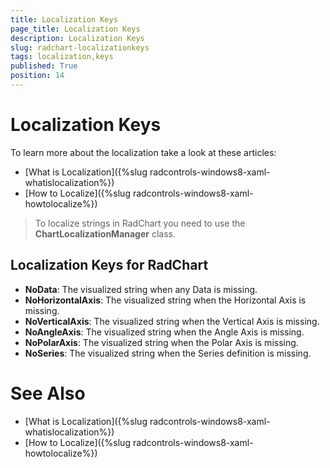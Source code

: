```yaml
---
title: Localization Keys
page_title: Localization Keys
description: Localization Keys
slug: radchart-localizationkeys
tags: localization,keys
published: True
position: 14
---
```


# Localization Keys

To learn more about the localization take a look at these articles:

* [What is Localization]({%slug radcontrols-windows8-xaml-whatislocalization%})
* [How to Localize]({%slug radcontrols-windows8-xaml-howtolocalize%})

>To localize strings in RadChart you need to use the __ChartLocalizationManager__ class.
      
## Localization Keys for RadChart

* **NoData**: The visualized string when any Data is missing.
* **NoHorizontalAxis**: The visualized string when the Horizontal Axis is missing.
* **NoVerticalAxis**: The visualized string when the Vertical Axis is missing.
* **NoAngleAxis**: The visualized string when the Angle Axis is missing.
* **NoPolarAxis**: The visualized string when the Polar Axis is missing.
* **NoSeries**: The visualized string when the Series definition is missing.

# See Also

 * [What is Localization]({%slug radcontrols-windows8-xaml-whatislocalization%})
 * [How to Localize]({%slug radcontrols-windows8-xaml-howtolocalize%})
